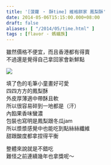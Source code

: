 ```yaml
---
title: '[菠蘿 ‧ 酥time] 維格餅家 鳳梨酥'
date: 2014-05-06T15:15:00.000+08:00
draft: false
aliases: [ "/2014/05/time.html" ]
tags : [flavor - 螞蟻族]
---
```


雖然價格不便宜，而且香港都有得賣  
不過還是覺得自己拿回家會新鮮點  

![](/images/kigorkobopine.jpg)

填了色的毛筆小童畫好可愛  
四四方方的鳳梨酥  
外皮厚薄適中帶酥且軟  
所以很容易碎到一地都是（汗）  
內餡果香味蠻濃  
包裝也寫明是鳳梨跟冬瓜jam  
所以漿漿感覺中也能吃到點絲絲纖維  
甜跟酸度都拿捏得平衡  
  
整體來說就是不錯吃  
難怪之前連續幾年也拿獎呢～
